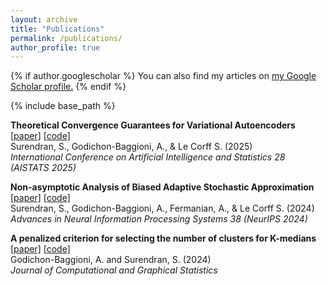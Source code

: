 ```yaml
---
layout: archive
title: "Publications"
permalink: /publications/
author_profile: true
---
```


{% if author.googlescholar %}
  You can also find my articles on <u><a href="{{author.googlescholar}}">my Google Scholar profile</a>.</u>
{% endif %}

{% include base_path %}


**Theoretical Convergence Guarantees for Variational Autoencoders** [[paper]](https://arxiv.org/pdf/2410.16750) [[code]](https://github.com/SobihanSurendran/VAE-Convergence-Guarantees)     
Surendran, S., Godichon-Baggioni, A., & Le Corff S. (2025)                                                            
*International Conference on Artificial Intelligence and Statistics 28 (AISTATS 2025)* 

**Non-asymptotic Analysis of Biased Adaptive Stochastic Approximation** [[paper]](https://arxiv.org/pdf/2402.02857) [[code]](https://github.com/SobihanSurendran/Adaptive-SA)     
Surendran, S., Godichon-Baggioni, A., Fermanian, A., & Le Corff S. (2024)                                                            
*Advances in Neural Information Processing Systems 38 (NeurIPS 2024)* 

**A penalized criterion for selecting the number of clusters for K-medians** [[paper]](https://arxiv.org/pdf/2209.03597) [[code]](https://cran.r-project.org/web/packages/Kmedians/index.html)   <br>
Godichon-Baggioni, A. and Surendran, S. (2024) <br>
*Journal of Computational and Graphical Statistics*

